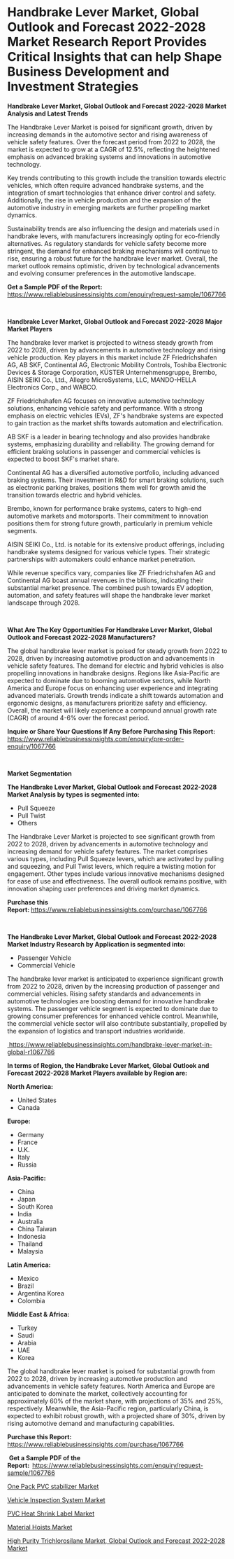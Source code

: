 <p><h1>Handbrake Lever Market, Global Outlook and Forecast 2022-2028 Market Research Report Provides Critical Insights that can help Shape Business Development and Investment Strategies</h1></p><p><strong>Handbrake Lever Market, Global Outlook and Forecast 2022-2028 Market Analysis and Latest Trends</strong></p>
<p><p>The Handbrake Lever Market is poised for significant growth, driven by increasing demands in the automotive sector and rising awareness of vehicle safety features. Over the forecast period from 2022 to 2028, the market is expected to grow at a CAGR of 12.5%, reflecting the heightened emphasis on advanced braking systems and innovations in automotive technology. </p><p>Key trends contributing to this growth include the transition towards electric vehicles, which often require advanced handbrake systems, and the integration of smart technologies that enhance driver control and safety. Additionally, the rise in vehicle production and the expansion of the automotive industry in emerging markets are further propelling market dynamics.</p><p>Sustainability trends are also influencing the design and materials used in handbrake levers, with manufacturers increasingly opting for eco-friendly alternatives. As regulatory standards for vehicle safety become more stringent, the demand for enhanced braking mechanisms will continue to rise, ensuring a robust future for the handbrake lever market. Overall, the market outlook remains optimistic, driven by technological advancements and evolving consumer preferences in the automotive landscape.</p></p>
<p><strong>Get a Sample PDF of the Report:&nbsp;</strong> <a href="https://www.reliablebusinessinsights.com/enquiry/request-sample/1067766">https://www.reliablebusinessinsights.com/enquiry/request-sample/1067766</a></p>
<p>&nbsp;</p>
<p><strong>Handbrake Lever Market, Global Outlook and Forecast 2022-2028 Major Market Players</strong></p>
<p><p>The handbrake lever market is projected to witness steady growth from 2022 to 2028, driven by advancements in automotive technology and rising vehicle production. Key players in this market include ZF Friedrichshafen AG, AB SKF, Continental AG, Electronic Mobility Controls, Toshiba Electronic Devices & Storage Corporation, KÜSTER Unternehmensgruppe, Brembo, AISIN SEIKI Co., Ltd., Allegro MicroSystems, LLC, MANDO-HELLA Electronics Corp., and WABCO.</p><p>ZF Friedrichshafen AG focuses on innovative automotive technology solutions, enhancing vehicle safety and performance. With a strong emphasis on electric vehicles (EVs), ZF's handbrake systems are expected to gain traction as the market shifts towards automation and electrification.</p><p>AB SKF is a leader in bearing technology and also provides handbrake systems, emphasizing durability and reliability. The growing demand for efficient braking solutions in passenger and commercial vehicles is expected to boost SKF's market share.</p><p>Continental AG has a diversified automotive portfolio, including advanced braking systems. Their investment in R&D for smart braking solutions, such as electronic parking brakes, positions them well for growth amid the transition towards electric and hybrid vehicles.</p><p>Brembo, known for performance brake systems, caters to high-end automotive markets and motorsports. Their commitment to innovation positions them for strong future growth, particularly in premium vehicle segments.</p><p>AISIN SEIKI Co., Ltd. is notable for its extensive product offerings, including handbrake systems designed for various vehicle types. Their strategic partnerships with automakers could enhance market penetration.</p><p>While revenue specifics vary, companies like ZF Friedrichshafen AG and Continental AG boast annual revenues in the billions, indicating their substantial market presence. The combined push towards EV adoption, automation, and safety features will shape the handbrake lever market landscape through 2028.</p></p>
<p>&nbsp;</p>
<p><strong>What Are The Key Opportunities For Handbrake Lever Market, Global Outlook and Forecast 2022-2028 Manufacturers?</strong></p>
<p><p>The global handbrake lever market is poised for steady growth from 2022 to 2028, driven by increasing automotive production and advancements in vehicle safety features. The demand for electric and hybrid vehicles is also propelling innovations in handbrake designs. Regions like Asia-Pacific are expected to dominate due to booming automotive sectors, while North America and Europe focus on enhancing user experience and integrating advanced materials. Growth trends indicate a shift towards automation and ergonomic designs, as manufacturers prioritize safety and efficiency. Overall, the market will likely experience a compound annual growth rate (CAGR) of around 4-6% over the forecast period.</p></p>
<p><strong>Inquire or Share Your Questions If Any Before Purchasing This Report:</strong> <a href="https://www.reliablebusinessinsights.com/enquiry/pre-order-enquiry/1067766">https://www.reliablebusinessinsights.com/enquiry/pre-order-enquiry/1067766</a></p>
<p>&nbsp;</p>
<p><strong>Market Segmentation</strong></p>
<p><strong>The Handbrake Lever Market, Global Outlook and Forecast 2022-2028 Market Analysis by types is segmented into:</strong></p>
<p><ul><li>Pull Squeeze</li><li>Pull Twist</li><li>Others</li></ul></p>
<p><p>The Handbrake Lever Market is projected to see significant growth from 2022 to 2028, driven by advancements in automotive technology and increasing demand for vehicle safety features. The market comprises various types, including Pull Squeeze levers, which are activated by pulling and squeezing, and Pull Twist levers, which require a twisting motion for engagement. Other types include various innovative mechanisms designed for ease of use and effectiveness. The overall outlook remains positive, with innovation shaping user preferences and driving market dynamics.</p></p>
<p><strong>Purchase this Report:&nbsp;</strong><a href="https://www.reliablebusinessinsights.com/purchase/1067766">https://www.reliablebusinessinsights.com/purchase/1067766</a></p>
<p>&nbsp;</p>
<p><strong>The Handbrake Lever Market, Global Outlook and Forecast 2022-2028 Market Industry Research by Application is segmented into:</strong></p>
<p><ul><li>Passenger Vehicle</li><li>Commercial Vehicle</li></ul></p>
<p><p>The handbrake lever market is anticipated to experience significant growth from 2022 to 2028, driven by the increasing production of passenger and commercial vehicles. Rising safety standards and advancements in automotive technologies are boosting demand for innovative handbrake systems. The passenger vehicle segment is expected to dominate due to growing consumer preferences for enhanced vehicle control. Meanwhile, the commercial vehicle sector will also contribute substantially, propelled by the expansion of logistics and transport industries worldwide.</p></p>
<p><a href="https://www.reliablebusinessinsights.com/handbrake-lever-market-in-global-r1067766">&nbsp;https://www.reliablebusinessinsights.com/handbrake-lever-market-in-global-r1067766</a></p>
<p><strong>In terms of Region, the Handbrake Lever Market, Global Outlook and Forecast 2022-2028 Market Players available by Region are:</strong></p>
<p>
    <p> <strong> North America: </strong>
        <ul>
            <li>United States</li>
            <li>Canada</li>
        </ul>
        </p> 
    <p> <strong> Europe: </strong>
        <ul>
            <li>Germany</li>
            <li>France</li>
            <li>U.K.</li>
            <li>Italy</li>
            <li>Russia</li>
        </ul>
        </p> 
    <p> <strong> Asia-Pacific: </strong>
        <ul>
            <li>China</li>
            <li>Japan</li>
            <li>South Korea</li>
            <li>India</li>
            <li>Australia</li>
            <li>China Taiwan</li>
            <li>Indonesia</li>
            <li>Thailand</li>
            <li>Malaysia</li>
        </ul>
        </p> 
    <p> <strong> Latin America: </strong>
        <ul>
            <li>Mexico</li>
            <li>Brazil</li>
            <li>Argentina Korea</li>
            <li>Colombia</li>
        </ul>
        </p> 
    <p> <strong> Middle East & Africa: </strong>
        <ul>
            <li>Turkey</li>
            <li>Saudi</li>
            <li>Arabia</li>
            <li>UAE</li>
            <li>Korea</li>
        </ul>
    </p>
    </p>
<p><p>The global handbrake lever market is poised for substantial growth from 2022 to 2028, driven by increasing automotive production and advancements in vehicle safety features. North America and Europe are anticipated to dominate the market, collectively accounting for approximately 60% of the market share, with projections of 35% and 25%, respectively. Meanwhile, the Asia-Pacific region, particularly China, is expected to exhibit robust growth, with a projected share of 30%, driven by rising automotive demand and manufacturing capabilities.</p></p>
<p><strong>Purchase this Report: </strong><a href="https://www.reliablebusinessinsights.com/purchase/1067766">https://www.reliablebusinessinsights.com/purchase/1067766</a></p>
<p>&nbsp;<strong>Get a Sample PDF of the Report:&nbsp;&nbsp;</strong><a href="https://www.reliablebusinessinsights.com/enquiry/request-sample/1067766">https://www.reliablebusinessinsights.com/enquiry/request-sample/1067766</a></p>
<p><strong></strong></p>
<p><p><a href="https://issuu.com/reportprime-2/docs/one-pack-pvc-stabilizer-market-size_18496e0fbe6852">One Pack PVC stabilizer Market</a></p><p><a href="https://medium.com/@zoe.dyer9808709/the-vehicle-inspection-system-market-is-anticipated-to-experience-significant-growth-with-a-f2027608321e">Vehicle Inspection System Market</a></p><p><a href="https://issuu.com/reportprime-2/docs/pvc-heat-shrink-label-market-size-2_fe012cf05a04a0">PVC Heat Shrink Label Market</a></p><p><a href="https://medium.com/@delaneyhayes2022/the-global-material-hoists-market-is-projected-to-experience-an-annual-growth-rate-of-9-5-593a420f3b17?postPublishedType=initial">Material Hoists Market</a></p><p><a href="https://github.com/WashimHussain441/Market-Research-Report-List-1/blob/main/high-purity-trichlorosilane-market-global-outlook-and-forecast-2022-2028-market.md">High Purity Trichlorosilane Market, Global Outlook and Forecast 2022-2028 Market</a></p></p>